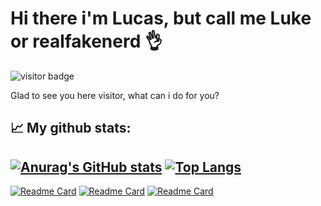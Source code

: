 # Hi there i'm Lucas, but call me Luke or realfakenerd 👌

![visitor badge](https://visitor-badge.glitch.me/badge?page_id=realfakenerd.realfakenerd&left_text=%20Page%20Visitors)

Glad to see you here visitor, what can i do for you?



## 📈 My github stats:

[![Anurag's GitHub stats](https://github-readme-stats.vercel.app/api?username=realfakenerd&count_private=true&show_icons=true&theme=nord)](https://github.com/anuraghazra/github-readme-stats)
[![Top Langs](https://github-readme-stats.vercel.app/api/top-langs/?username=realfakenerd&layout=compact&theme=nord)](https://github.com/anuraghazra/github-readme-stats)
---
[![Readme Card](https://github-readme-stats.vercel.app/api/pin/?username=realfakenerd&repo=jsi&theme=nord&show_owner=true)](https://github.com/anuraghazra/github-readme-stats)
[![Readme Card](https://github-readme-stats.vercel.app/api/pin/?username=realfakenerd&repo=vdom&theme=nord&show_owner=true)](https://github.com/anuraghazra/github-readme-stats)
[![Readme Card](https://github-readme-stats.vercel.app/api/pin/?username=realfakenerd&repo=pokedex&theme=nord&show_owner=true)](https://github.com/anuraghazra/github-readme-stats)
